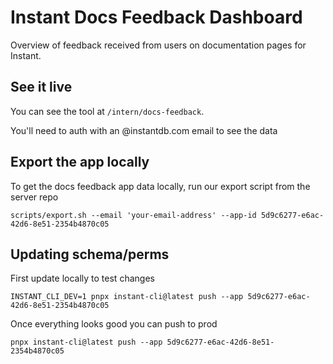 # Instant Docs Feedback Dashboard

Overview of feedback received from users on documentation pages for Instant.

## See it live

You can see the tool at `/intern/docs-feedback`.

You'll need to auth with an @instantdb.com email to see the data

## Export the app locally

To get the docs feedback app data locally, run our export script from the server
repo

```
scripts/export.sh --email 'your-email-address' --app-id 5d9c6277-e6ac-42d6-8e51-2354b4870c05
```

## Updating schema/perms

First update locally to test changes

```
INSTANT_CLI_DEV=1 pnpx instant-cli@latest push --app 5d9c6277-e6ac-42d6-8e51-2354b4870c05
```

Once everything looks good you can push to prod

```
pnpx instant-cli@latest push --app 5d9c6277-e6ac-42d6-8e51-2354b4870c05
```
